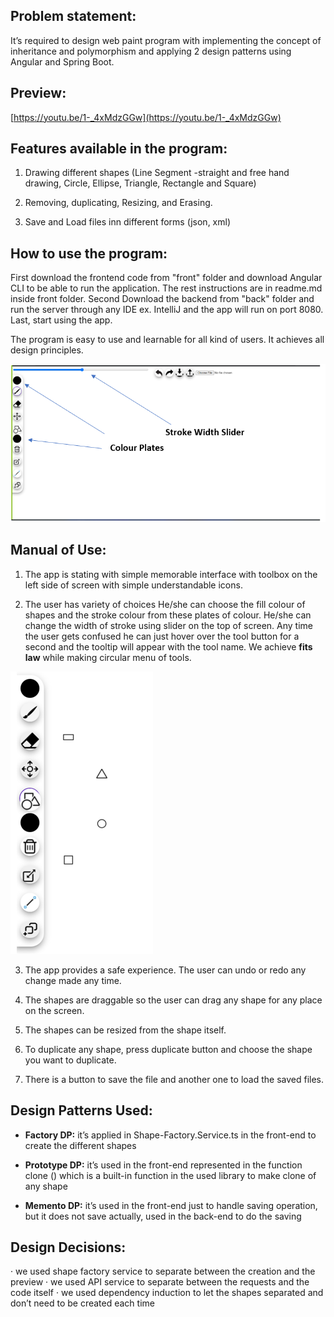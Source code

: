 

## Problem statement:

It’s required to design web paint program with implementing the concept of inheritance and polymorphism and applying 2 design patterns using Angular and Spring Boot.

## Preview:
[https://youtu.be/1-_4xMdzGGw](https://youtu.be/1-_4xMdzGGw)

## Features available in the program:

1. Drawing different shapes (Line Segment -straight and free hand drawing, Circle, Ellipse, Triangle, Rectangle and Square)

2. Removing, duplicating, Resizing, and Erasing.

3. Save and Load files inn different forms (json, xml)

## How to use the program:

First download the frontend code from "front" folder and download Angular CLI to be able to run the application. The rest instructions are in readme.md inside front folder. Second Download the backend from "back" folder and run the server through any IDE ex. IntelliJ and the app will run on port 8080. Last, start using the app.

The program is easy to use and learnable for all kind of users.  It achieves all design principles.

!['1'](docs/1.png)


## Manual of Use:

1. The app is stating with simple memorable interface with toolbox on the left side of screen with simple understandable icons.

2. The user has variety of choices
He/she can choose the fill colour of shapes and the stroke colour from these plates of colour.
He/she can change the width of stroke using slider on the top of screen.
Any time the user gets confused he can just hover over the tool button for a second and the tooltip will appear with the tool name.
We achieve **fits law** while making circular menu of tools.

!['1'](docs/2.png)


3. The app provides a safe experience. The user can undo or redo any change made any time.

4. The shapes are draggable so the user can drag any shape for any place on the screen.

5. The shapes can be resized from the shape itself.

6. To duplicate any shape, press duplicate button and choose the shape you want to duplicate.

7. There is a button to save the file and another one to load the saved files.

## Design Patterns Used:

- **Factory DP:** it’s applied in Shape-Factory.Service.ts in the front-end to create the different shapes

- **Prototype DP:** it’s used in the front-end represented in the function clone () which is a built-in function in the used library to make clone of any shape

- **Memento DP:** it’s used in the front-end just to handle saving operation, but it does not save actually, used in the back-end to do the saving

## Design Decisions:

· we used shape factory service to separate between the creation and the preview
· we used API service to separate between the requests and the code itself
· we used dependency induction to let the shapes separated and don’t need to be created each time
